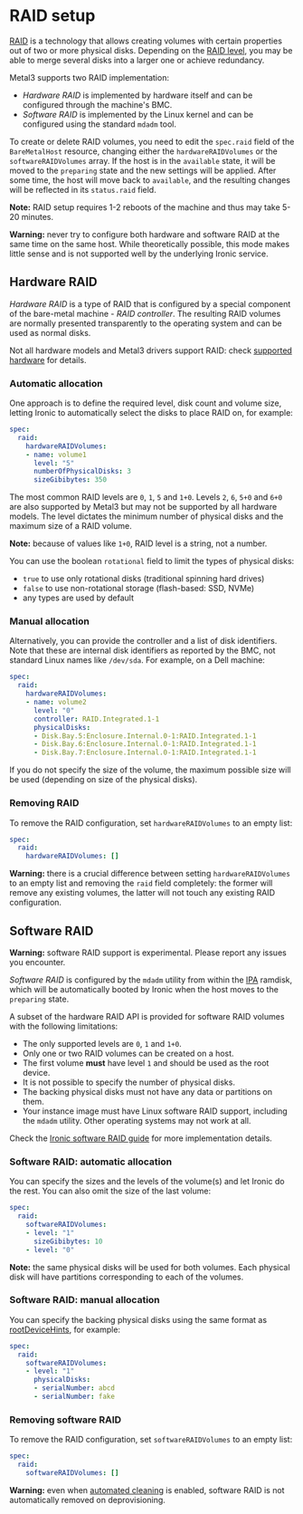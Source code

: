 # RAID setup

[RAID](https://en.wikipedia.org/wiki/RAID) is a technology that allows creating
volumes with certain properties out of two or more physical disks. Depending on
the [RAID level](https://en.wikipedia.org/wiki/Standard_RAID_levels), you may
be able to merge several disks into a larger one or achieve redundancy.

Metal3 supports two RAID implementation:

- *Hardware RAID* is implemented by hardware itself and can be configured
  through the machine's BMC.
- *Software RAID* is implemented by the Linux kernel and can be configured
  using the standard `mdadm` tool.

To create or delete RAID volumes, you need to edit the `spec.raid` field of the
`BareMetalHost` resource, changing either the `hardwareRAIDVolumes` or the
`softwareRAIDVolumes` array. If the host is in the `available` state, it will
be moved to the `preparing` state and the new settings will be applied. After
some time, the host will move back to `available`, and the resulting changes
will be reflected in its `status.raid` field.

**Note:** RAID setup requires 1-2 reboots of the machine and thus may take 5-20
minutes.

**Warning:** never try to configure both hardware and software RAID at the same
time on the same host. While theoretically possible, this mode makes little
sense and is not supported well by the underlying Ironic service.

## Hardware RAID

*Hardware RAID* is a type of RAID that is configured by a special component of
the bare-metal machine - *RAID controller*. The resulting RAID volumes are
normally presented transparently to the operating system and can be used as
normal disks.

Not all hardware models and Metal3 drivers support RAID: check [supported
hardware](supported_hardware.md) for details.

### Automatic allocation

One approach is to define the required level, disk count and volume size,
letting Ironic to automatically select the disks to place RAID on, for example:

```yaml
spec:
  raid:
    hardwareRAIDVolumes:
    - name: volume1
      level: "5"
      numberOfPhysicalDisks: 3
      sizeGibibytes: 350
```

The most common RAID levels are `0`, `1`, `5` and `1+0`. Levels `2`, `6`,
`5+0` and `6+0` are also supported by Metal3 but may not be supported by all
hardware models. The level dictates the minimum number of physical disks and
the maximum size of a RAID volume.

**Note:** because of values like `1+0`, RAID level is a string, not a number.

You can use the boolean `rotational` field to limit the types of physical
disks:

- `true` to use only rotational disks (traditional spinning hard drives)
- `false` to use non-rotational storage (flash-based: SSD, NVMe)
- any types are used by default

### Manual allocation

Alternatively, you can provide the controller and a list of disk identifiers.
Note that these are internal disk identifiers as reported by the BMC, not
standard Linux names like `/dev/sda`. For example, on a Dell machine:

```yaml
spec:
  raid:
    hardwareRAIDVolumes:
    - name: volume2
      level: "0"
      controller: RAID.Integrated.1-1
      physicalDisks:
      - Disk.Bay.5:Enclosure.Internal.0-1:RAID.Integrated.1-1
      - Disk.Bay.6:Enclosure.Internal.0-1:RAID.Integrated.1-1
      - Disk.Bay.7:Enclosure.Internal.0-1:RAID.Integrated.1-1
```

If you do not specify the size of the volume, the maximum possible size will be
used (depending on size of the physical disks).

### Removing RAID

To remove the RAID configuration, set `hardwareRAIDVolumes` to an empty list:

```yaml
spec:
  raid:
    hardwareRAIDVolumes: []
```

**Warning:** there is a crucial difference between setting
`hardwareRAIDVolumes` to an empty list and removing the `raid` field
completely: the former will remove any existing volumes, the latter will not
touch any existing RAID configuration.

## Software RAID

**Warning:** software RAID support is experimental. Please report any issues
you encounter.

*Software RAID* is configured by the `mdadm` utility from within the
[IPA](../ironic/ironic-python-agent.md) ramdisk, which will be automatically
booted by Ironic when the host moves to the `preparing` state.

A subset of the hardware RAID API is provided for software RAID volumes with
the following limitations:

- The only supported levels are `0`, `1` and `1+0`.
- Only one or two RAID volumes can be created on a host.
- The first volume **must** have level `1` and should be used as the root
  device.
- It is not possible to specify the number of physical disks.
- The backing physical disks must not have any data or partitions on them.
- Your instance image must have Linux software RAID support, including the
  `mdadm` utility. Other operating systems may not work at all.

Check the [Ironic software RAID
guide](https://docs.openstack.org/ironic/latest/admin/raid.html#software-raid)
for more implementation details.

### Software RAID: automatic allocation

You can specify the sizes and the levels of the volume(s) and let Ironic do the
rest. You can also omit the size of the last volume:

```yaml
spec:
  raid:
    softwareRAIDVolumes:
    - level: "1"
      sizeGibibytes: 10
    - level: "0"
```

**Note:** the same physical disks will be used for both volumes. Each physical
disk will have partitions corresponding to each of the volumes.

### Software RAID: manual allocation

You can specify the backing physical disks using the same format as
[rootDeviceHints](root_device_hints.md), for example:

```yaml
spec:
  raid:
    softwareRAIDVolumes:
    - level: "1"
      physicalDisks:
      - serialNumber: abcd
      - serialNumber: fake
```

### Removing software RAID

To remove the RAID configuration, set `softwareRAIDVolumes` to an empty list:

```yaml
spec:
  raid:
    softwareRAIDVolumes: []
```

**Warning:** even when [automated cleaning](automated_cleaning.md) is enabled,
software RAID is not automatically removed on deprovisioning.
